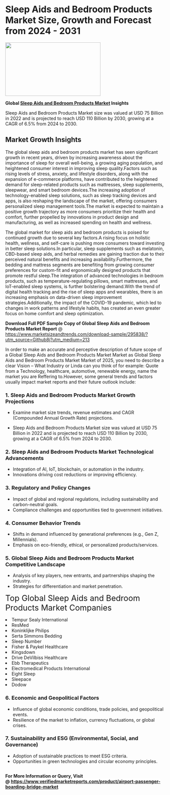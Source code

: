 <H1>Sleep Aids and Bedroom Products Market Size, Growth and Forecast from 2024 - 2031</H1><img class="aligncenter size-medium wp-image-584254" src="https://thirdeyenews.in/wp-content/uploads/2024/09/Global-Market-Research-300x168.jpeg" alt="" width="300" height="168" /><p><strong>Global&nbsp;<a href="https://www.marketsizeandtrends.com/download-sample/295838/?utm_source=Github8j?utm_medium=213">Sleep Aids and Bedroom Products Market</a> Insights</strong></p><p>Sleep Aids and Bedroom Products Market size was valued at USD 75 Billion in 2022 and is projected to reach USD 110 Billion by 2030, growing at a CAGR of 6.5% from 2024 to 2030.</p><p><h2>Market Growth Insights</h2> <p>The global sleep aids and bedroom products market has seen significant growth in recent years, driven by increasing awareness about the importance of sleep for overall well-being, a growing aging population, and heightened consumer interest in improving sleep quality.Factors such as rising levels of stress, anxiety, and lifestyle disorders, along with the expansion of e-commerce platforms, have contributed to the heightened demand for sleep-related products such as mattresses, sleep supplements, sleepwear, and smart bedroom devices.The increasing adoption of technology-enabled sleep solutions, such as sleep tracking devices and apps, is also reshaping the landscape of the market, offering consumers personalized sleep management tools.The market is expected to maintain a positive growth trajectory as more consumers prioritize their health and comfort, further propelled by innovations in product design and manufacturing, as well as increased spending on health and wellness.</p> <p>The global market for sleep aids and bedroom products is poised for continued growth due to several key factors.A rising focus on holistic health, wellness, and self-care is pushing more consumers toward investing in better sleep solutions.In particular, sleep supplements such as melatonin, CBD-based sleep aids, and herbal remedies are gaining traction due to their perceived natural benefits and increasing availability.Furthermore, the bedding and mattress segments are benefiting from growing consumer preferences for custom-fit and ergonomically designed products that promote restful sleep.The integration of advanced technologies in bedroom products, such as temperature-regulating pillows, smart mattresses, and IoT-enabled sleep systems, is further bolstering demand.With the trend of digital health tracking and the rise of sleep apps and wearables, there is an increasing emphasis on data-driven sleep improvement strategies.Additionally, the impact of the COVID-19 pandemic, which led to changes in work patterns and lifestyle habits, has created an even greater focus on home comfort and sleep optimization.</p> <p><span class=""><strong>Download Full PDF Sample Copy of Global Sleep Aids and Bedroom Products Market Report</strong> @ <a href="https://www.marketsizeandtrends.com/download-sample/295838/?utm_source=Github8j?utm_medium=213" target="_blank">https://www.marketsizeandtrends.com/download-sample/295838/?utm_source=Github8j?utm_medium=213</a></span></p><p>In order to make an accurate and perceptive description of future scope of a Global&nbsp;Sleep Aids and Bedroom Products Market Market as Global&nbsp;Sleep Aids and Bedroom Products Market Market of 2025, you need to describe a clear Vision &ndash; What Industry or Linda can you think of for example: Quote from a Technology, healthcare, automotive, renewable energy, name the market you are Reffering to.However, some general trends and factors usually impact market reports and their future outlook include:</p><h3>1.&nbsp;<strong>Sleep Aids and Bedroom Products Market Growth Projections</strong></h3><ul><li>Examine market size trends, revenue estimates and CAGR (Compounded Annual Growth Rate) projections.</li><li><p>Sleep Aids and Bedroom Products Market size was valued at USD 75 Billion in 2022 and is projected to reach USD 110 Billion by 2030, growing at a CAGR of 6.5% from 2024 to 2030.</p></li></ul><h3>2.&nbsp;<strong>Sleep Aids and Bedroom Products Market Technological Advancements</strong></h3><ul><li>Integration of AI, IoT, blockchain, or automation in the industry.</li><li>Innovations driving cost reductions or improving efficiency.</li></ul><h3>3.&nbsp;<strong>Regulatory and Policy Changes</strong></h3><ul><li>Impact of global and regional regulations, including sustainability and carbon-neutral goals.</li><li>Compliance challenges and opportunities tied to government initiatives.</li></ul><h3>4.&nbsp;<strong>Consumer Behavior Trends</strong></h3><ul><li>Shifts in demand influenced by generational preferences (e.g., Gen Z, Millennials).</li><li>Emphasis on eco-friendly, ethical, or personalized products/services.</li></ul><h3>5.&nbsp;<strong>Global Sleep Aids and Bedroom Products Market Competitive Landscape</strong></h3><ul><li>Analysis of key players, new entrants, and partnerships shaping the industry.</li><li>Strategies for differentiation and market penetration.</li></ul><p data-pm-slice="1 1 []"><span style="color: inherit; font-family: inherit; font-size: 25px;">Top Global Sleep Aids and Bedroom Products Market Companies</span></p><div class="" data-test-id=""><p><li>Tempur Sealy International</li><li> ResMed</li><li> Koninklijke Philips</li><li> Serta Simmons Bedding</li><li> Sleep Number</li><li> Fisher & Paykel Healthcare</li><li> Kingsdown</li><li> Drive DeVilbiss Healthcare</li><li> Ebb Therapeutics</li><li> Electromedical Products International</li><li> Eight Sleep</li><li> Sleepace</li><li> Dodow</li></p></div><h3>6.&nbsp;<strong>Economic and Geopolitical Factors</strong></h3><ul><li>Influence of global economic conditions, trade policies, and geopolitical events.</li><li>Resilience of the market to inflation, currency fluctuations, or global crises.</li></ul><h3>7.&nbsp;<strong>Sustainability and ESG (Environmental, Social, and Governance)</strong></h3><ul><li>Adoption of sustainable practices to meet ESG criteria.</li><li>Opportunities in green technologies and circular economy principles.</li></ul><h2><strong style="font-size: 14px;">For More Information or Query, Visit @&nbsp;</strong><a style="background-color: #ffffff; font-size: 14px;" href="https://www.marketsizeandtrends.com/report/sleep-aids-and-bedroom-products-market/" target="_blank">https://www.verifiedmarketreports.com/product/airport-passenger-boarding-bridge-market</a></h2>